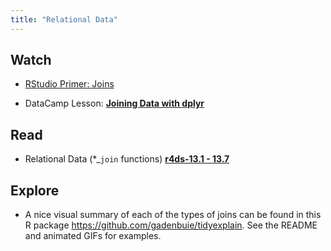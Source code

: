 ```yaml
---
title: "Relational Data"
---
```


## Watch

- [RStudio Primer: Joins](https://rstudio.cloud/learn/primers/4.3)

- DataCamp Lesson: **[Joining Data with dplyr](https://www.datacamp.com/courses/joining-data-in-r-with-dplyr)**


## Read

- Relational Data (*_`join` functions) **[r4ds-13.1 - 13.7](http://r4ds.had.co.nz/relational-data.html)**

## Explore 

- A nice visual summary of each of the types of joins can be found in this R package  <https://github.com/gadenbuie/tidyexplain>.  See the README and animated GIFs for examples.  



